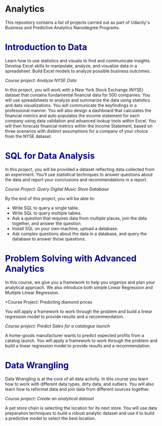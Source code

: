 # Analytics
This repository contains a list of projects carried out as part of Udacity's Business and Predictive Analytics Nanodegree Programs.

<h1 STYLE="color:DarkBlue;">
<b> Introduction to Data </b>
</h1>

Learn how to use statistics and visuals to find and communicate insights. Develop Excel skills to manipulate, analyze, and visualize data in a spreadsheet. Build Excel models to analyze possible business outcomes.

<i> Course project: Analyze NYSE Data </i>

In this project, you will work with a New York Stock Exchange (NYSE) dataset that contains fundamental financial data for 500 companies. You will use spreadsheets to analyze and summarize the data using statistics and data visualizations. You will communicate the keyfindings in a professional manner. You will also design a dashboard that calculates the financial metrics and auto populates the income statement for each company using data validation and advanced lookup tools within Excel. You will then forecast financial metrics within the Income Statement, based on three scenarios with distinct assumptions for a company of your choice from the NYSE dataset. 

<h1 STYLE="color:DarkBlue;">
<b> SQL for Data Analysis </b>
</h1>
In this project, you will be provided a dataset reflecting data collected from an experiment. You’ll use statistical techniques to answer questions about the data and report your conclusions and recommendations in a report.

<i> Course Project: Query Digital Music Store Database </i>

By the end of this project, you will be able to:       
<ul>
<li>Write SQL to query a single table.</li>
<li>Write SQL to query multiple tables.</li>
<li>Ask a question that requires data from multiple places, join the data together, and answer the question.</li>    
<li>Install SQL on your own machine, upload a database.</li> 
<li>Ask complex questions about the data in a database, and query the database to answer those questions.</li> 
</ul>
<h1 STYLE="color:DarkBlue;">
  
<h1 STYLE="color:DarkBlue;">
<b> Problem Solving with Advanced Analytics </b>
</h1>
In this course, we give you a framework to help you organize and plan your analytical approach. We also introduce both simple Linear Regression and Multiple Linear Regression.

<Course Project: Predicting diamond prices </i>

You will apply a framework to work through the problem and build a linear regression model to provide results and a recommendation. 

<i>Course project: Predict Sales for a catalogue launch</i>

A home-goods manufacturer wants to predict expected profits from a catalog launch. You will apply a framework to work through the problem and build a linear regression model to provide results and a recommendation.

<h1 STYLE="color:DarkBlue;">
<b> Data Wrangling </b>
</h1>
Data Wrangling is at the core of all data activity. In this course you learn how to work with different data types, dirty data, and outliers. You will also learn how to reformat data and join data from different sources together.

<i> Course project: Create an analytical dataset </i>

A pet store chain is selecting the location for its next store. You will use data preparation techniques to build a robust analytic dataset and use it to build a predictive model to select the best location.
